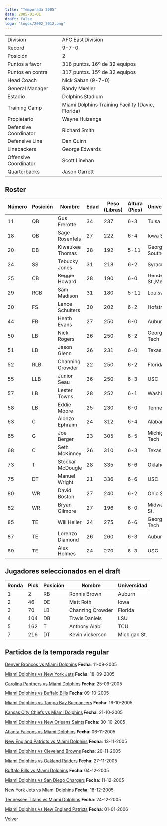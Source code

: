 ```yaml
---
title: "Temporada 2005"
date: 2005-01-01
draft: false
logo: "logos/2002_2012.png"
---
```


|                      |                      |
|-------------------------|---------------------------|
| Division               | AFC East Division            |
| Record                 | 9-7-0              |
| Posición               | 2            |
| Puntos a favor         | 318 puntos. 16º de 32 equipos           |
| Puntos en contra       | 317 puntos. 15º de 32 equipos       |
| Head Coach             | Nick Saban (9-7-0)               |
| General Manager        | Randy Mueller      |
| Estadio                | Dolphins Stadium             |
| Training Camp          | Miami Dolphins Training Facility (Davie, Florida)        |
| Propietario | Wayne Huizenga |
| Defensive Coordinator | Richard Smith |
| Defensive Line | Dan Quinn |
| Linebackers | George Edwards |
| Offensive Coordinator | Scott Linehan |
| Quarterbacks | Jason Garrett |


## Roster

| Número | Posición | Nombre           | Edad | Peso (Libras) | Altura (Píes) | Universidad          |
|--------|----------|------------------|------|---------------|---------------|----------------------|
| 11 | QB | Gus Frerotte | 34 | 237 | 6-3 | Tulsa |
| 18 | QB | Sage Rosenfels | 27 | 222 | 6-4 | Iowa St. |
| 20 | DB | Kiwaukee Thomas | 28 | 192 | 5-11 | Georgia Southern |
| 24 | SS | Tebucky Jones | 31 | 218 | 6-2 | Syracuse |
| 25 | CB | Reggie Howard | 28 | 190 | 6-0 | Henderson St.,Memphis |
| 29 | RCB | Sam Madison | 31 | 180 | 5-11 | Louisville |
| 30 | FS | Lance Schulters | 30 | 202 | 6-2 | Hofstra |
| 44 | FB | Heath Evans | 27 | 250 | 6-0 | Auburn |
| 50 | LB | Nick Rogers | 26 | 250 | 6-2 | Georgia Tech |
| 51 | LB | Jason Glenn | 26 | 231 | 6-0 | Texas A&M |
| 52 | RLB | Channing Crowder | 22 | 250 | 6-2 | Florida |
| 55 | LLB | Junior Seau | 36 | 250 | 6-3 | USC |
| 57 | LB | Lester Towns | 28 | 252 | 6-1 | Washington |
| 58 | LB | Eddie Moore | 25 | 230 | 6-0 | Tennessee |
| 63 | C | Alonzo Ephraim | 24 | 312 | 6-4 | Alabama |
| 65 | G | Joe Berger | 23 | 305 | 6-5 | Michigan Tech |
| 68 | C | Seth McKinney | 26 | 310 | 6-3 | Texas A&M |
| 73 | T | Stockar McDougle | 28 | 335 | 6-6 | Oklahoma |
| 75 | DT | Manuel Wright | 21 | 336 | 6-6 | USC |
| 80 | WR | David Boston | 27 | 240 | 6-2 | Ohio St. |
| 82 | WR | Bryan Gilmore | 27 | 196 | 6-0 | Midwestern St. |
| 85 | TE | Will Heller | 24 | 275 | 6-6 | Georgia Tech |
| 87 | TE | Lorenzo Diamond | 26 | 260 | 6-3 | Auburn |
| 89 | TE | Alex Holmes | 24 | 270 | 6-3 | USC |


## Jugadores seleccionados en el draft

| Ronda | Pick | Posición | Nombre           | Universidad          |
|-------|------|----------|------------------|----------------------|
| 1 | 2 | RB | Ronnie Brown | Auburn |
| 2 | 46 | DE | Matt Roth | Iowa |
| 3 | 70 | LB | Channing Crowder | Florida |
| 4 | 104 | DB | Travis Daniels | LSU |
| 5 | 162 | T | Anthony Alabi | TCU |
| 7 | 216 | DT | Kevin Vickerson | Michigan St. |


## Partidos de la temporada regular

[Denver Broncos vs Miami Dolphins](/historia/partidos/den-mia-20050911) **Fecha**: 11-09-2005

[Miami Dolphins vs New York Jets](/historia/partidos/mia-nyj-20050918) **Fecha**: 18-09-2005

[Carolina Panthers vs Miami Dolphins](/historia/partidos/car-mia-20050925) **Fecha**: 25-09-2005

[Miami Dolphins vs Buffalo Bills](/historia/partidos/mia-buf-20051009) **Fecha**: 09-10-2005

[Miami Dolphins vs Tampa Bay Buccaneers](/historia/partidos/mia-tb-20051016) **Fecha**: 16-10-2005

[Kansas City Chiefs vs Miami Dolphins](/historia/partidos/kc-mia-20051021) **Fecha**: 21-10-2005

[Miami Dolphins vs New Orleans Saints](/historia/partidos/mia-no-20051030) **Fecha**: 30-10-2005

[Atlanta Falcons vs Miami Dolphins](/historia/partidos/atl-mia-20051106) **Fecha**: 06-11-2005

[New England Patriots vs Miami Dolphins](/historia/partidos/ne-mia-20051113) **Fecha**: 13-11-2005

[Miami Dolphins vs Cleveland Browns](/historia/partidos/mia-cle-20051120) **Fecha**: 20-11-2005

[Miami Dolphins vs Oakland Raiders](/historia/partidos/mia-oak-20051127) **Fecha**: 27-11-2005

[Buffalo Bills vs Miami Dolphins](/historia/partidos/buf-mia-20051204) **Fecha**: 04-12-2005

[Miami Dolphins vs San Diego Chargers](/historia/partidos/mia-sd-20051211) **Fecha**: 11-12-2005

[New York Jets vs Miami Dolphins](/historia/partidos/nyj-mia-20051218) **Fecha**: 18-12-2005

[Tennessee Titans vs Miami Dolphins](/historia/partidos/ten-mia-20051224) **Fecha**: 24-12-2005

[Miami Dolphins vs New England Patriots](/historia/partidos/mia-ne-20060101) **Fecha**: 01-01-2006





[Volver](/historia)